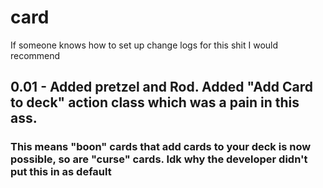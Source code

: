 # card

If someone knows how to set up change logs for this shit I would recommend

## 0.01 - Added pretzel and Rod. Added "Add Card to deck" action class which was a pain in this ass. 
### This means "boon" cards that add cards to your deck is now possible, so are "curse" cards. Idk why the developer didn't put this in as default
